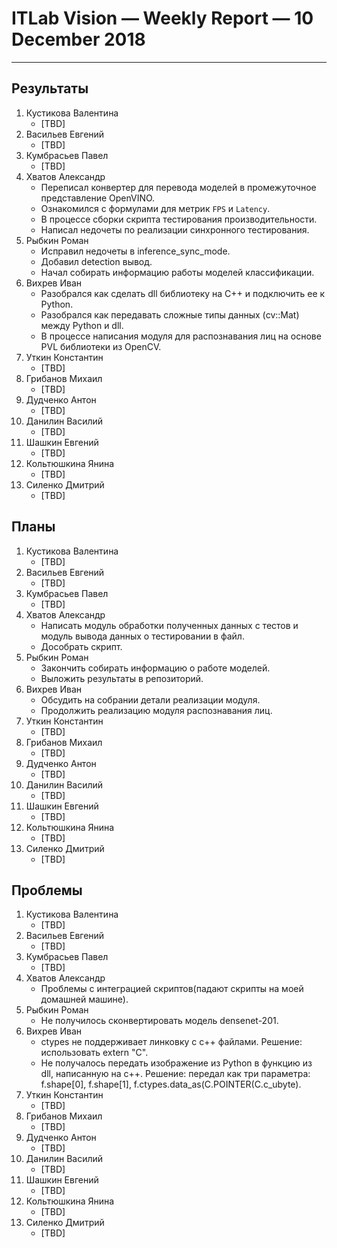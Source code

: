 ﻿# ITLab Vision — Weekly Report — 10 December 2018

----------------

## Результаты

  1. Кустикова Валентина
     - [TBD]
  1. Васильев Евгений
     - [TBD]
  1. Кумбрасьев Павел
     - [TBD]
  1. Хватов Александр
     - Переписал конвертер для перевода моделей в промежуточное представление OpenVINO.
     - Ознакомился с формулами для метрик `FPS` и `Latency`.
     - В процессе сборки скрипта тестирования производительности.
     - Написал недочеты по реализации синхронного тестирования.
  1. Рыбкин Роман
     - Исправил недочеты в inference_sync_mode.
     - Добавил detection вывод.
     - Начал собирать информацию работы моделей классификации.
  1. Вихрев Иван
     - Разобрался как сделать dll библиотеку на C++ и подключить ее к Python.
     - Разобрался как передавать сложные типы данных (cv::Mat) между Python и dll.
     - В процессе написания модуля для распознавания лиц на основе PVL библиотеки из OpenCV.
  1. Уткин Константин
     - [TBD]
  1. Грибанов Михаил
     - [TBD]
  1. Дудченко Антон
     - [TBD]
  1. Данилин Василий
     - [TBD]
  1. Шашкин Евгений
     - [TBD]
  1. Кольтюшкина Янина
     - [TBD]
  1. Силенко Дмитрий
     - [TBD]

## Планы

  1. Кустикова Валентина
     - [TBD]
  1. Васильев Евгений
     - [TBD]
  1. Кумбрасьев Павел
     - [TBD]
  1. Хватов Александр
     - Написать модуль обработки полученных данных с тестов и модуль вывода данных о тестировании в файл.
     - Дособрать скрипт.
  1. Рыбкин Роман
     - Закончить собирать информацию о работе моделей.
     - Выложить результаты в репозиторий.
  1. Вихрев Иван
     - Обсудить на собрании детали реализации модуля.
     - Продолжить реализацию модуля распознавания лиц.
  1. Уткин Константин
     - [TBD]
  1. Грибанов Михаил
     - [TBD]
  1. Дудченко Антон
     - [TBD]
  1. Данилин Василий
     - [TBD]
  1. Шашкин Евгений
     - [TBD]
  1. Кольтюшкина Янина
     - [TBD]
  1. Силенко Дмитрий
     - [TBD]
     

## Проблемы

  1. Кустикова Валентина
     - [TBD]
  1. Васильев Евгений
     - [TBD]
  1. Кумбрасьев Павел
     - [TBD]
  1. Хватов Александр
     - Проблемы с интеграцией скриптов(падают скрипты на моей домашней машине).
  1. Рыбкин Роман
     - Не получилось сконвертировать модель densenet-201.
  1. Вихрев Иван
     - ctypes не поддерживает линковку с c++ файлами. Решение: использовать extern "C".
     - Не получалось передать изображение из Python в функцию из dll, написанную на с++. 
       Решение: передал как три параметра: f.shape[0], f.shape[1], f.ctypes.data_as(C.POINTER(C.c_ubyte).
  1. Уткин Константин
     - [TBD]
  1. Грибанов Михаил
     - [TBD]
  1. Дудченко Антон
     - [TBD]
  1. Данилин Василий
     - [TBD]
  1. Шашкин Евгений
     - [TBD]
  1. Кольтюшкина Янина
     - [TBD]
  1. Силенко Дмитрий
     - [TBD]


<!-- LINKS -->
